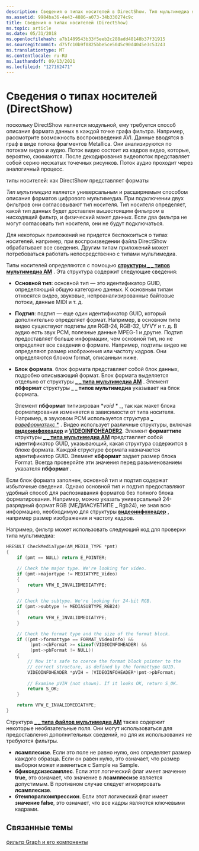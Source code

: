 ```yaml
---
description: Сведения о типах носителей в DirectShow. Тип мультимедиа является универсальным и расширяемым способом описания форматов цифрового мультимедиа.
ms.assetid: 9984ba36-4e43-4886-a073-34b330274c9c
title: Сведения о типах носителей (DirectShow)
ms.topic: article
ms.date: 05/31/2018
ms.openlocfilehash: a7b1489543b33f5eeb2c288add48148b37f31915
ms.sourcegitcommit: d75fc10b9f0825bbe5ce5045c90d4045e3c53243
ms.translationtype: MT
ms.contentlocale: ru-RU
ms.lasthandoff: 09/13/2021
ms.locfileid: "127162471"
---
```

# <a name="about-media-types-directshow"></a>Сведения о типах носителей (DirectShow)

поскольку DirectShow является модульной, ему требуется способ описания формата данных в каждой точке графа фильтра. Например, рассмотрите возможность воспроизведения AVI. Данные вводятся в граф в виде потока фрагментов Metallica. Они анализируются по потокам видео и аудио. Поток видео состоит из кадров видео, которые, вероятно, сжимаются. После декодирования видеопоток представляет собой серию несжатых точечных рисунков. Поток аудио проходит через аналогичный процесс.

типы носителей: как DirectShow представляет форматы

*Тип мультимедиа* является универсальным и расширяемым способом описания форматов цифрового мультимедиа. При подключении двух фильтров они согласовывают тип носителя. Тип носителя определяет, какой тип данных будет доставлен вышестоящим фильтром в нисходящий фильтр, и физический макет данных. Если два фильтра не могут согласовать тип носителя, они не будут подключаться.

Для некоторых приложений не придется беспокоиться о типах носителей. например, при воспроизведении файла DirectShow обрабатывает все сведения. Другим типам приложений может потребоваться работать непосредственно с типами мультимедиа.

Типы носителей определяются с помощью [**структуры \_ \_ типов мультимедиа AM**](/windows/win32/api/strmif/ns-strmif-am_media_type) . Эта структура содержит следующие сведения:

-   **Основной тип**: основной тип — это идентификатор GUID, определяющий общую категорию данных. К основным типам относятся видео, звуковые, непроанализированные байтовые потоки, данные MIDI и т. д.
-   **Подтип**: подтип — еще один идентификатор GUID, который дополнительно определяет формат. Например, в основном типе видео существуют подтипы для RGB-24, RGB-32, UYVY и т. д. В аудио есть звук PCM, полезные данные MPEG-1 и другие. Подтип предоставляет больше информации, чем основной тип, но не определяет все сведения о формате. Например, подтипы видео не определяют размер изображения или частоту кадров. Они определяются блоком format, описанным ниже.
-   **Блок формата**. блок формата представляет собой блок данных, подробно описывающий формат. Блок формата выделяется отдельно от структуры [**\_ \_ типа мультимедиа AM**](/windows/win32/api/strmif/ns-strmif-am_media_type) . Элемент **пбформат** структуры **\_ \_ типов мультимедиа** указывает на блок формата.

    Элемент **пбформат** типизирован **void \** _, так как макет блока форматирования изменяется в зависимости от типа носителя. Например, в звуковом PCM используется структура [_ *вавеформатекс* *](/previous-versions/dd757713(v=vs.85)) . Видео использует различные структуры, включая [**видеоинфохеадер**](/previous-versions/windows/desktop/api/amvideo/ns-amvideo-videoinfoheader) и [**VIDEOINFOHEADER2**](/previous-versions/windows/desktop/api/dvdmedia/ns-dvdmedia-videoinfoheader2). Элемент **форматтипе** структуры [**\_ \_ типа мультимедиа AM**](/windows/win32/api/strmif/ns-strmif-am_media_type) представляет собой идентификатор GUID, указывающий, какая структура содержится в блоке формата. Каждой структуре формата назначается идентификатор GUID. Элемент **кбформат** задает размер блока Format. Всегда проверяйте эти значения перед разыменованием указателя **пбформат** .

Если блок формата заполнен, основной тип и подтип содержат избыточные сведения. Однако основной тип и подтип предоставляют удобный способ для распознавания форматов без полного блока форматирования. Например, можно указать универсальный 24-разрядный формат RGB (МЕДИАСУБТИПЕ \_ Rgb24), не зная всю информацию, необходимую для структуры [**видеоинфохеадер**](/previous-versions/windows/desktop/api/amvideo/ns-amvideo-videoinfoheader) , например размер изображения и частоту кадров.

Например, фильтр может использовать следующий код для проверки типа мультимедиа:


```C++
HRESULT CheckMediaType(AM_MEDIA_TYPE *pmt)
{
    if (pmt == NULL) return E_POINTER;

    // Check the major type. We're looking for video.
    if (pmt->majortype != MEDIATYPE_Video)
    {
        return VFW_E_INVALIDMEDIATYPE;
    }

    // Check the subtype. We're looking for 24-bit RGB.
    if (pmt->subtype != MEDIASUBTYPE_RGB24)
    {
        return VFW_E_INVALIDMEDIATYPE;
    }

    // Check the format type and the size of the format block.
    if ((pmt->formattype == FORMAT_VideoInfo) &&
         (pmt->cbFormat >= sizeof(VIDEOINFOHEADER) &&
         (pmt->pbFormat != NULL))
    {
        // Now it's safe to coerce the format block pointer to the
        // correct structure, as defined by the formattype GUID.
        VIDEOINFOHEADER *pVIH = (VIDEOINFOHEADER*)pmt->pbFormat;
    
        // Examine pVIH (not shown). If it looks OK, return S_OK.
        return S_OK;
    }

    return VFW_E_INVALIDMEDIATYPE;
}
```



Структура [**\_ \_ типа файлов мультимедиа AM**](/windows/win32/api/strmif/ns-strmif-am_media_type) также содержит некоторые необязательные поля. Они могут использоваться для предоставления дополнительных сведений, но для их использования не требуются фильтры.

-   **лсамплесизе**. Если это поле не равно нулю, оно определяет размер каждого образца. Если он равен нулю, это означает, что размер выборки может измениться с Sample на Sample.
-   **бфикседсизесамплес**. Если этот логический флаг имеет значение **true**, это означает, что значение в **лсамплесизе** является допустимым. В противном случае следует игнорировать **лсамплесизе**.
-   **бтемпоралкомпрессион**. Если этот логический флаг имеет **значение false**, это означает, что все кадры являются ключевыми кадрами.

## <a name="related-topics"></a>Связанные темы

<dl> <dt>

[фильтр Graph и его компоненты](the-filter-graph-and-its-components.md)
</dt> </dl>

 

 
